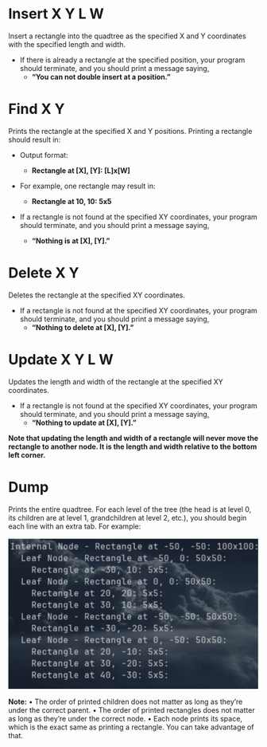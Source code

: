 # Insert X Y L W
Insert a rectangle into the quadtree as the specified X and Y coordinates with the specified length and
width. 

- If there is already a rectangle at the specified position, your program should terminate, and you
should print a message saying, 
    - **“You can not double insert at a position.”**


# Find X Y
Prints the rectangle at the specified X and Y positions. Printing a rectangle should result in:

- Output format:
    - **Rectangle at [X], [Y]: [L]x[W]**

- For example, one rectangle may result in:
    - **Rectangle at 10, 10: 5x5**

- If a rectangle is not found at the specified XY coordinates, your program should terminate, and you
should print a message saying, 
    - **“Nothing is at [X], [Y].”**


# Delete X Y
Deletes the rectangle at the specified XY coordinates. 
- If a rectangle is not found at the specified XY
coordinates, your program should terminate, and you should print a message saying, 
    - **“Nothing to delete at [X], [Y].”**

# Update X Y L W
Updates the length and width of the rectangle at the specified XY coordinates. 

- If a rectangle is not found
at the specified XY coordinates, your program should terminate, and you should print a message saying,
    - **“Nothing to update at [X], [Y].”**

**Note that updating the length and width of a rectangle will never move the rectangle to another node. It is the length and width relative to the bottom left corner.**


# Dump
Prints the entire quadtree. For each level of the tree (the head is at level 0, its children are at level 1,
grandchildren at level 2, etc.), you should begin each line with an extra tab. For example:

![](./dumpEx.png)


**Note:**
• The order of printed children does not matter as long as they’re under the correct parent.
• The order of printed rectangles does not matter as long as they’re under the correct node.
• Each node prints its space, which is the exact same as printing a rectangle. You can take
advantage of that.


